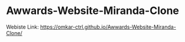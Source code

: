 ﻿# Awwards-Website-Miranda-Clone
 Webiste Link:
https://omkar-ctrl.github.io/Awwards-Website-Miranda-Clone/
